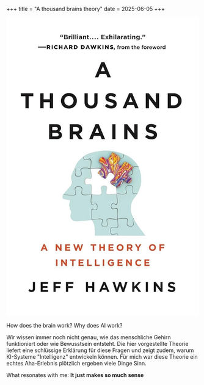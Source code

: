 +++
title = "A thousand brains theory"
date = 2025-06-05
+++

![A Thousand Brains Theory](/assets/books/athousandbrains.jpg)

How does the brain work? Why does AI work?

Wir wissen immer noch nicht genau, wie das menschliche Gehirn funktioniert oder wie Bewusstsein entsteht. Die hier vorgestellte Theorie liefert eine schlüssige Erklärung für diese Fragen und zeigt zudem, warum KI-Systeme "Intelligenz" entwickeln können. Für mich war diese Theorie ein echtes Aha-Erlebnis plötzlich ergeben viele Dinge Sinn.

What resonates with me:
**It just makes so much sense**

